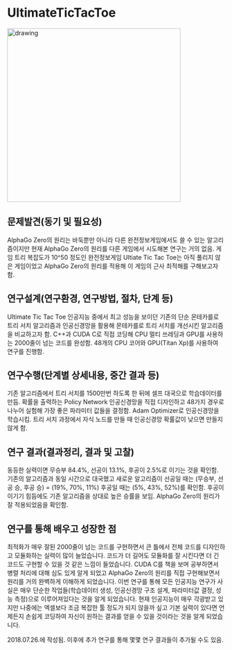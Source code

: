 # UltimateTicTacToe

<img src="https://user-images.githubusercontent.com/87184009/127621048-b53e4a5f-e9f4-43cf-9856-badf813a333d.png" alt="drawing" width="400"/>

## 문제발견(동기 및 필요성)
AlphaGo Zero의 원리는 바둑뿐만 아니라 다른 완전정보게임에서도 쓸 수 있는 알고리즘이지만 현재 AlphaGo Zero의 원리를 다른 게임에서 시도해본 연구는 거의 없음. 게임 트리 복잡도가 10^50 정도인 완전정보게임 Ultiate Tic Tac Toe는 아직 풀리지 않은 게임이었고 AlphaGo Zero의 원리를 적용해 이 게임의 근사 최적해를 구해보고자 함.

## 연구설계(연구환경, 연구방법, 절차, 단계 등)
Ultimate Tic Tac Toe 인공지능 중에서 최고 성능을 보이던 기존의 단순 몬테카를로 트리 서치 알고리즘과 인공신경망을 활용해 몬테카를로 트리 서치를 개선시킨 알고리즘을 비교하고자 함. C++과 CUDA C로 직접 코딩해 CPU 멀티 쓰레딩과 GPU를 사용하는 2000줄이 넘는 코드를 완성함. 48개의 CPU 코어와 GPU(Titan Xp)를 사용하여 연구를 진행함.

## 연구수행(단계별 상세내용, 중간 결과 등)
기존 알고리즘에서 트리 서치를 1500만번 하도록 한 뒤에 셀프 대국으로 학습데이터를 만듬. 확률을 출력하는 Policy Network 인공신경망을 직접 디자인하고 48가지 경우로 나누어 실험해 가장 좋은 파라미터 값들을 결정함. Adam Optimizer로 인공신경망을 학습시킴. 트리 서치 과정에서 자식 노드를 만들 때 인공신경망 확률값이 낮으면 만들지 않게 함.

## 연구 결과(결과정리, 결과 및 고찰)
동등한 실력이면 무승부 84.4%, 선공이 13.1%, 후공이 2.5%로 이기는 것을 확인함. 기존의 알고리즘과 동일 시간으로 대국했고 새로운 알고리즘이 선공일 때는 (무승부, 선공 승, 후공 승) = (19%, 70%, 11%) 후공일 때는 (5%, 43%, 52%)를 확인함. 후공이 이기기 힘듬에도 기존 알고리즘을 상대로 높은 승률을 보임. AlphaGo Zero의 원리가 잘 적용되었음을 확인함.
 
## 연구를 통해 배우고 성장한 점
최적화가 매우 잘된 2000줄이 넘는 코드를 구현하면서 큰 틀에서 전체 코드를 디자인하고 모듈화하는 실력이 많이 늘었습니다. 코드가 더 길어도 모듈화를 잘 시킨다면 더 긴 코드도 구현할 수 있을 것 같은 느낌이 들었습니다. CUDA C를 책을 보며 공부하면서 병렬 처리에 대해 심도 있게 알게 되었고 AlphaGo Zero의 원리를 직접 구현해보면서 원리를 거의 완벽하게 이해하게 되었습니다.
이번 연구를 통해 모든 인공지능 연구가 사실은 매우 단순한 작업들(학습데이터 생성, 인공신경망 구조 설계, 파라미터값 결정, 성능 측정)으로 이루어져있다는 것을 알게 되었습니다. 현재 인공지능이 매우 각광받고 있지만 나중에는 엑셀보다 조금 복잡한 툴 정도가 되지 않을까 싶고 기본 실력이 있다면 언제든지 손쉽게 코딩하여 자신이 원하는 결과를 얻을 수 있을 것이라는 것을 알게 되었습니다.

2018.07.26.에 작성됨.
이후에 추가 연구를 통해 몇몇 연구 결과들이 추가될 수도 있음.
